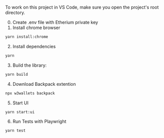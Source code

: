 To work on this project in VS Code, make sure you open the project's root directory.

0. Create .env file with Etherium private key
1. Install chrome browser
```sh
yarn install:chrome
```
2. Install dependencies
```sh
yarn
```
3. Build the library:

```sh
yarn build
```
4. Download Backpack extention
```sh
npx w3wallets backpack
```
5. Start UI
```sh
yarn start:ui
```
6. Run Tests with Playwright
```sh
yarn test
```